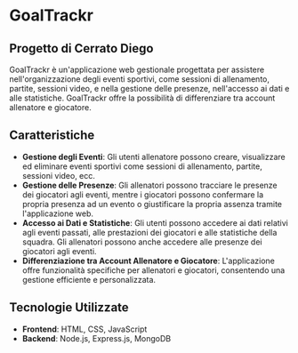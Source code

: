 # GoalTrackr

## Progetto di Cerrato Diego

GoalTrackr è un'applicazione web gestionale progettata per assistere nell'organizzazione degli eventi sportivi, come sessioni di allenamento, partite, sessioni video, e nella gestione delle presenze, nell'accesso ai dati e alle statistiche. GoalTrackr offre la possibilità di differenziare tra account allenatore e giocatore.

## Caratteristiche

- **Gestione degli Eventi**: Gli utenti allenatore possono creare, visualizzare ed eliminare eventi sportivi come sessioni di allenamento, partite, sessioni video, ecc.
- **Gestione delle Presenze**: Gli allenatori possono tracciare le presenze dei giocatori agli eventi, mentre i giocatori possono confermare la propria presenza ad un evento o giustificare la propria assenza tramite l'applicazione web.
- **Accesso ai Dati e Statistiche**: Gli utenti possono accedere ai dati relativi agli eventi passati, alle prestazioni dei giocatori e alle statistiche della squadra. Gli allenatori possono anche accedere alle presenze dei giocatori agli eventi.
- **Differenziazione tra Account Allenatore e Giocatore**: L'applicazione offre funzionalità specifiche per allenatori e giocatori, consentendo una gestione efficiente e personalizzata.

## Tecnologie Utilizzate

- **Frontend**: HTML, CSS, JavaScript
- **Backend**: Node.js, Express.js, MongoDB
